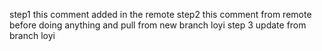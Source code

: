 step1 this comment added in the remote
step2 this comment from remote before doing anything and pull from new branch loyi
step 3 update from branch loyi
